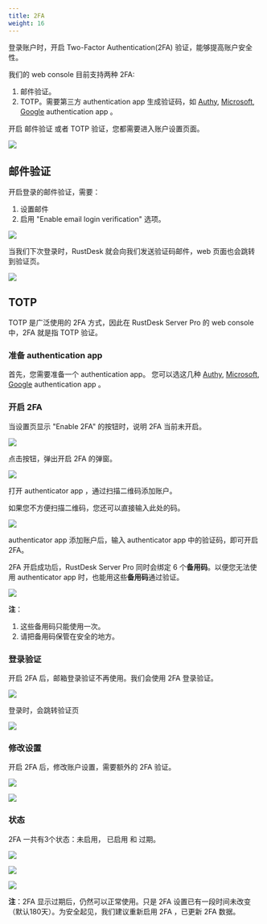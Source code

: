 ```yaml
---
title: 2FA
weight: 16
---
```


登录账户时，开启 Two-Factor Authentication(2FA) 验证，能够提高账户安全性。

我们的 web console 目前支持两种 2FA:

1. 邮件验证。
2. TOTP。需要第三方 authentication app 生成验证码，如 [Authy](https://authy.com/), [Microsoft](https://www.microsoft.com/en-us/security/mobile-authenticator-app/), [Google](https://play.google.com/store/apps/details?id=com.google.android.apps.authenticator2/) authentication app 。


开启 邮件验证 或者 TOTP 验证，您都需要进入账户设置页面。

![](/docs/en/self-host/rustdesk-server-pro/2fa/images/1-settings-account.png)

## 邮件验证

开启登录的邮件验证，需要：

1. 设置邮件
2. 启用 "Enable email login verification" 选项。

![](/docs/en/self-host/rustdesk-server-pro/2fa/images/2-2fa-email-1.png)

当我们下次登录时，RustDesk 就会向我们发送验证码邮件，web 页面也会跳转到验证页。

![](/docs/en/self-host/rustdesk-server-pro/2fa/images/2-2fa-email-2.png)


## TOTP

TOTP 是广泛使用的 2FA 方式，因此在 RustDesk Server Pro 的 web console 中，2FA 就是指 TOTP 验证。

### 准备 authentication app

首先，您需要准备一个 authentication app。
您可以选这几种 [Authy](https://authy.com/), [Microsoft](https://www.microsoft.com/en-us/security/mobile-authenticator-app/), [Google](https://play.google.com/store/apps/details?id=com.google.android.apps.authenticator2/) authentication app 。

### 开启 2FA

当设置页显示 "Enable 2FA" 的按钮时，说明 2FA 当前未开启。

![](/docs/en/self-host/rustdesk-server-pro/2fa/images/3-2fa-enable-1.png)


点击按钮，弹出开启 2FA 的弹窗。

![](/docs/en/self-host/rustdesk-server-pro/2fa/images/3-2fa-enable-2.png)


打开 authenticator app ，通过扫描二维码添加账户。

如果您不方便扫描二维码，您还可以直接输入此处的码。

![](/docs/en/self-host/rustdesk-server-pro/2fa/images/3-2fa-enable-3.png)

authenticator app 添加账户后，输入 authenticator app 中的验证码，即可开启 2FA。

2FA 开启成功后，RustDesk Server Pro 同时会绑定 6 个**备用码**。以便您无法使用 authenticator app 时，也能用这些**备用码**通过验证。

![](/docs/en/self-host/rustdesk-server-pro/2fa/images/3-2fa-enable-4.png)


**注**：

1. 这些备用码只能使用一次。
2. 请把备用码保管在安全的地方。

### 登录验证

开启 2FA 后，邮箱登录验证不再使用。我们会使用 2FA 登录验证。

![](/docs/en/self-host/rustdesk-server-pro/2fa/images/3-2fa-enable-login-5.png)


登录时，会跳转验证页

![](/docs/en/self-host/rustdesk-server-pro/2fa/images/3-2fa-enable-login-6.png)


### 修改设置

开启 2FA 后，修改账户设置，需要额外的 2FA 验证。

![](/docs/en/self-host/rustdesk-server-pro/2fa/images/3-2fa-settings-1.png)


![](/docs/en/self-host/rustdesk-server-pro/2fa/images/3-2fa-settings-2.png)


### 状态

2FA 一共有3个状态：未启用， 已启用 和 过期。

![](/docs/en/self-host/rustdesk-server-pro/2fa/images/3-2fa-state-not-enabled.png)

![](/docs/en/self-host/rustdesk-server-pro/2fa/images/3-2fa-state-enabled.png)

![](/docs/en/self-host/rustdesk-server-pro/2fa/images/3-2fa-state-expired.png)

**注**：2FA 显示过期后，仍然可以正常使用。只是 2FA 设置已有一段时间未改变（默认180天）。为安全起见，我们建议重新启用 2FA ，已更新 2FA 数据。
